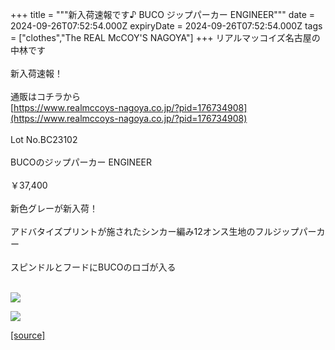 +++
title = """新入荷速報です♪ BUCO ジップパーカー ENGINEER"""
date = 2024-09-26T07:52:54.000Z
expiryDate = 2024-09-26T07:52:54.000Z
tags = ["clothes","The REAL McCOY'S NAGOYA"]
+++
リアルマッコイズ名古屋の中林です  
   
新入荷速報！  
   
通販はコチラから  
[https://www.realmccoys-nagoya.co.jp/?pid=176734908](https://www.realmccoys-nagoya.co.jp/?pid=176734908)  
   
Lot No.BC23102  
   
BUCOのジップパーカー ENGINEER  
   
￥37,400  
   
新色グレーが新入荷！  
   
アドバタイズプリントが施されたシンカー編み12オンス生地のフルジップパーカー  
   
スピンドルとフードにBUCOのロゴが入る  
 

[![](https://stat.ameba.jp/user_images/20240926/16/realmccoy-nagoya/53/e3/j/o1000100015490839250.jpg)](https://realmccoys-nagoya.co.jp/?pid=176734908)  
  
[![](https://stat.ameba.jp/user_images/20240926/16/realmccoy-nagoya/48/bc/j/o1000100015490839251.jpg)](https://realmccoys-nagoya.co.jp/?pid=176734908)

[[source]](https://ameblo.jp/realmccoy-nagoya/entry-12869003666.html)
